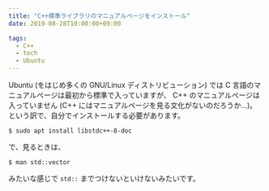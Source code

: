 ```yaml
---
title: "C++標準ライブラリのマニュアルページをインストール"
date: 2019-08-28T10:00:00+09:00

tags:
  - C++
  - tech
  - Ubuntu
---
```


Ubuntu (をはじめ多くの GNU/Linux ディストリビューション) では C 言語のマニュアルページは最初から標準で入っていますが、
C++ のマニュアルページは入っていません (C++ にはマニュアルページを見る文化がないのだろうか…)。
という訳で、自分でインストールする必要があります。

```shell
$ sudo apt install libstdc++-8-doc
```

で、見るときは、

```shell
$ man std::vector
```

みたいな感じで `std::` までつけないといけないみたいです。
